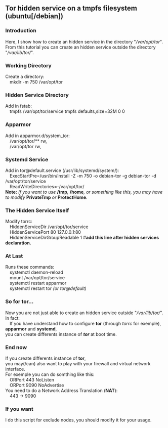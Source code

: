 ##	Tor hidden service on a tmpfs filesystem (ubuntu[/debian])
  
### Introduction
Here, I show how to create an hidden service in the directory "_/var/opt/tor_".  
From this tutorial you can create an hidden service outside the directory "_/var/lib/tor/_".  

### Working Directory
Create a directory:  
	&emsp;mkdir -m 750 /var/opt/tor  
  
### Hidden Service Directory
Add in fstab:  
	&emsp;tmpfs /var/opt/tor/service tmpfs defaults,size=32M 0 0  
  
### Apparmor
Add in apparmor.d/system_tor:  
	&emsp;/var/opt/tor/** rw,  
	&emsp;/var/opt/tor rw,  
  
### Systemd Service
Add in tor@&#65279;default.service (/usr/lib/systemd/system/):  
	&emsp;ExecStartPre=/usr/bin/install -Z -m 750 -o debian-tor -g debian-tor -d /var/opt/tor/service  
	&emsp;ReadWriteDirectories=-/var/opt/tor/  
**Note:** *If you want to use* **/tmp**_,_ **/home**_,_ *or something like this, you may have to modify* **PrivateTmp** *or* **ProtectHome**_._  
  
### The Hidden Service Itself
Modify torrc:  
	&emsp;HiddenServiceDir /var/opt/tor/service  
	&emsp;HiddenServicePort 80 127.0.0.1:80  
	&emsp;HiddenServiceDirGroupReadable 1 #**add this line after hidden services declaration.**  

### At Last
Runs these commands:  
	&emsp;systemctl daemon-reload  
	&emsp;mount /var/opt/tor/service  
	&emsp;systemctl restart apparmor  
	&emsp;systemctl restart tor _(or tor@default)_
### So for tor...
Now you are not just able to create an hidden service outside "_/var/lib/tor/_".  
In fact:  
	&emsp;If you have understand how to configure **tor** (through _torrc_ for exemple), **apparmor** and **systemd**,  
you can create differents instance of **_tor_** at boot time.

### End now
If you create differents instance of **tor**,  
you may(/can) also want to play with your firewall and virtual network interface.  
For exemple you can do somthing like this:  
	&emsp;ORPort 443 NoListen  
	&emsp;ORPort 9090 NoAdvertise  
You need to do a Network Address Translation (**NAT**):  
	&emsp;443 -> 9090

### If you want
I do this script for exclude nodes, you should modify it for your usage.
